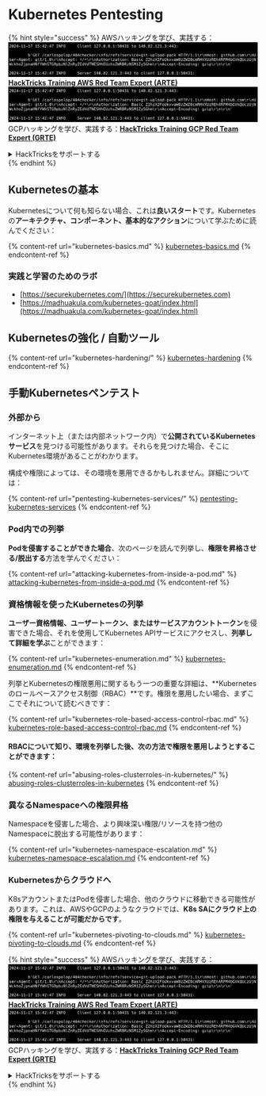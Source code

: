 # Kubernetes Pentesting

{% hint style="success" %}
AWSハッキングを学び、実践する：<img src="../../.gitbook/assets/image (1).png" alt="" data-size="line">[**HackTricks Training AWS Red Team Expert (ARTE)**](https://training.hacktricks.xyz/courses/arte)<img src="../../.gitbook/assets/image (1).png" alt="" data-size="line">\
GCPハッキングを学び、実践する：<img src="../../.gitbook/assets/image (2).png" alt="" data-size="line">[**HackTricks Training GCP Red Team Expert (GRTE)**<img src="../../.gitbook/assets/image (2).png" alt="" data-size="line">](https://training.hacktricks.xyz/courses/grte)

<details>

<summary>HackTricksをサポートする</summary>

* [**サブスクリプションプラン**](https://github.com/sponsors/carlospolop)を確認してください！
* **💬 [**Discordグループ**](https://discord.gg/hRep4RUj7f)または[**Telegramグループ**](https://t.me/peass)に参加するか、**Twitter** 🐦 [**@hacktricks\_live**](https://twitter.com/hacktricks\_live)**をフォローしてください。**
* **[**HackTricks**](https://github.com/carlospolop/hacktricks)および[**HackTricks Cloud**](https://github.com/carlospolop/hacktricks-cloud)のGitHubリポジトリにPRを送信してハッキングトリックを共有してください。**

</details>
{% endhint %}

## Kubernetesの基本

Kubernetesについて何も知らない場合、これは**良いスタート**です。Kubernetesの**アーキテクチャ、コンポーネント、基本的なアクション**について学ぶために読んでください：

{% content-ref url="kubernetes-basics.md" %}
[kubernetes-basics.md](kubernetes-basics.md)
{% endcontent-ref %}

### 実践と学習のためのラボ

* [https://securekubernetes.com/](https://securekubernetes.com)
* [https://madhuakula.com/kubernetes-goat/index.html](https://madhuakula.com/kubernetes-goat/index.html)

## Kubernetesの強化 / 自動ツール

{% content-ref url="kubernetes-hardening/" %}
[kubernetes-hardening](kubernetes-hardening/)
{% endcontent-ref %}

## 手動Kubernetesペンテスト

### 外部から

インターネット上（または内部ネットワーク内）で**公開されているKubernetesサービス**を見つける可能性があります。それらを見つけた場合、そこにKubernetes環境があることがわかります。

構成や権限によっては、その環境を悪用できるかもしれません。詳細については：

{% content-ref url="pentesting-kubernetes-services/" %}
[pentesting-kubernetes-services](pentesting-kubernetes-services/)
{% endcontent-ref %}

### Pod内での列挙

**Podを侵害することができた場合**、次のページを読んで列挙し、**権限を昇格させる/脱出する**方法を学んでください：

{% content-ref url="attacking-kubernetes-from-inside-a-pod.md" %}
[attacking-kubernetes-from-inside-a-pod.md](attacking-kubernetes-from-inside-a-pod.md)
{% endcontent-ref %}

### 資格情報を使ったKubernetesの列挙

**ユーザー資格情報、ユーザートークン、またはサービスアカウントトークン**を侵害できた場合、それを使用してKubernetes APIサービスにアクセスし、**列挙して詳細を学ぶ**ことができます：

{% content-ref url="kubernetes-enumeration.md" %}
[kubernetes-enumeration.md](kubernetes-enumeration.md)
{% endcontent-ref %}

列挙とKubernetesの権限悪用に関するもう一つの重要な詳細は、**Kubernetesのロールベースアクセス制御（RBAC）**です。権限を悪用したい場合、まずここでそれについて読むべきです：

{% content-ref url="kubernetes-role-based-access-control-rbac.md" %}
[kubernetes-role-based-access-control-rbac.md](kubernetes-role-based-access-control-rbac.md)
{% endcontent-ref %}

#### RBACについて知り、環境を列挙した後、次の方法で権限を悪用しようとすることができます：

{% content-ref url="abusing-roles-clusterroles-in-kubernetes/" %}
[abusing-roles-clusterroles-in-kubernetes](abusing-roles-clusterroles-in-kubernetes/)
{% endcontent-ref %}

### 異なるNamespaceへの権限昇格

Namespaceを侵害した場合、より興味深い権限/リソースを持つ他のNamespaceに脱出する可能性があります：

{% content-ref url="kubernetes-namespace-escalation.md" %}
[kubernetes-namespace-escalation.md](kubernetes-namespace-escalation.md)
{% endcontent-ref %}

### Kubernetesからクラウドへ

K8sアカウントまたはPodを侵害した場合、他のクラウドに移動できる可能性があります。これは、AWSやGCPのようなクラウドでは、**K8s SAにクラウド上の権限を与えることが可能だからです**。

{% content-ref url="kubernetes-pivoting-to-clouds.md" %}
[kubernetes-pivoting-to-clouds.md](kubernetes-pivoting-to-clouds.md)
{% endcontent-ref %}

{% hint style="success" %}
AWSハッキングを学び、実践する：<img src="../../.gitbook/assets/image (1).png" alt="" data-size="line">[**HackTricks Training AWS Red Team Expert (ARTE)**](https://training.hacktricks.xyz/courses/arte)<img src="../../.gitbook/assets/image (1).png" alt="" data-size="line">\
GCPハッキングを学び、実践する：<img src="../../.gitbook/assets/image (2).png" alt="" data-size="line">[**HackTricks Training GCP Red Team Expert (GRTE)**<img src="../../.gitbook/assets/image (2).png" alt="" data-size="line">](https://training.hacktricks.xyz/courses/grte)

<details>

<summary>HackTricksをサポートする</summary>

* [**サブスクリプションプラン**](https://github.com/sponsors/carlospolop)を確認してください！
* **💬 [**Discordグループ**](https://discord.gg/hRep4RUj7f)または[**Telegramグループ**](https://t.me/peass)に参加するか、**Twitter** 🐦 [**@hacktricks\_live**](https://twitter.com/hacktricks\_live)**をフォローしてください。**
* **[**HackTricks**](https://github.com/carlospolop/hacktricks)および[**HackTricks Cloud**](https://github.com/carlospolop/hacktricks-cloud)のGitHubリポジトリにPRを送信してハッキングトリックを共有してください。**

</details>
{% endhint %}
